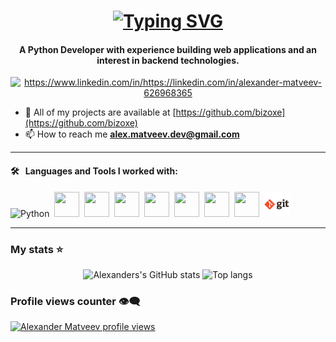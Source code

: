  <h1 align="center">
    <a href="https://git.io/typing-svg"><img src="https://readme-typing-svg.demolab.com?font=Fira+Code&duration=4000&pause=200&color=0CAFFF&center=true&vCenter=true&width=500&height=100&lines=Hi+There!+%F0%9F%91%8B;I'm+Alexander+Matveev!" alt="Typing SVG" /></a>
</h1>

<h4 align="center">A Python Developer with experience building web applications and an interest in backend technologies.</h4>

<p  align="center">
<a href="https://linkedin.com/in/alexander-matveev-626968365"><img src="https://img.shields.io/badge/LinkedIN-blue?style=for-the-badge&logo=linkedin&logoColor=white" alt="https://www.linkedin.com/in/https://linkedin.com/in/alexander-matveev-626968365"></a>
</p>

- 💊 All of my projects are available at [https://github.com/bizoxe](https://github.com/bizoxe)
- 📫 How to reach me **alex.matveev.dev@gmail.com**


---

#### 🛠 &nbsp; Languages and Tools I worked with:

<p>
<img src="https://cdn.jsdelivr.net/gh/devicons/devicon/icons/python/python-original-wordmark.svg"  title="Python" alt="Python" width="40" height="40"/>&nbsp;
<img src="https://cdn.jsdelivr.net/gh/devicons/devicon/icons/docker/docker-original.svg" width="40" height="40"/>&nbsp;
<img src="https://cdn.jsdelivr.net/gh/devicons/devicon/icons/fastapi/fastapi-original-wordmark.svg" width="40" height="40"/>&nbsp;
<img src="https://cdn.jsdelivr.net/gh/devicons/devicon/icons/flask/flask-original.svg" width="40" height="40"/>&nbsp;
<img src="https://cdn.jsdelivr.net/gh/devicons/devicon/icons/pytest/pytest-original-wordmark.svg" width="40" height="40"/>&nbsp;
<img src="https://cdn.jsdelivr.net/gh/devicons/devicon/icons/postgresql/postgresql-original.svg" width="40" height="40"/>&nbsp;               
<img src="https://cdn.jsdelivr.net/gh/devicons/devicon/icons/redis/redis-original.svg" width="40" height="40"/>&nbsp;  
<img src="https://cdn.jsdelivr.net/gh/devicons/devicon/icons/github/github-original-wordmark.svg" width="40" height="40"/>&nbsp;
<img src="https://github.com/devicons/devicon/blob/master/icons/git/git-original-wordmark.svg" title="Git" width="40" height="40"/>&nbsp;
</p>

---


### My stats ⭐

<div align="center">
<img alt="Alexanders's GitHub stats" src="https://github-readme-stats.vercel.app/api?username=bizoxe&show_icons=true&theme=transparent"/>
<img alt="Top langs" src="https://github-readme-stats.vercel.app/api/top-langs/?username=bizoxe&layout=compact&&langs_count=8"/>
</div>


### Profile views counter 👁️‍🗨️
[![Alexander Matveev profile views](https://u8views.com/api/v1/github/profiles/178498813/views/day-week-month-total-count.svg)](https://u8views.com/github/bizoxe)
